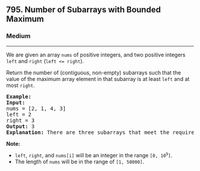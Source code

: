 <h2>795. Number of Subarrays with Bounded Maximum</h2><h3>Medium</h3><hr><div><p>We are given an array <code>nums</code> of positive integers, and two positive integers <code>left</code> and <code>right</code> (<code>left &lt;= right</code>).</p>

<p>Return the number of (contiguous, non-empty) subarrays such that the value of the maximum array element in that subarray is at least <code>left</code> and at most <code>right</code>.</p>

<pre><strong>Example:</strong>
<strong>Input:</strong> 
nums = [2, 1, 4, 3]
left = 2
right = 3
<strong>Output:</strong> 3
<strong>Explanation:</strong> There are three subarrays that meet the requirements: [2], [2, 1], [3].
</pre>

<p><strong>Note:</strong></p>

<ul>
	<li><code>left</code>, <code>right</code>, and <code>nums[i]</code> will be an integer in the range <code>[0, 10<sup>9</sup>]</code>.</li>
	<li>The length of <code>nums</code> will be in the range of <code>[1, 50000]</code>.</li>
</ul>
</div>